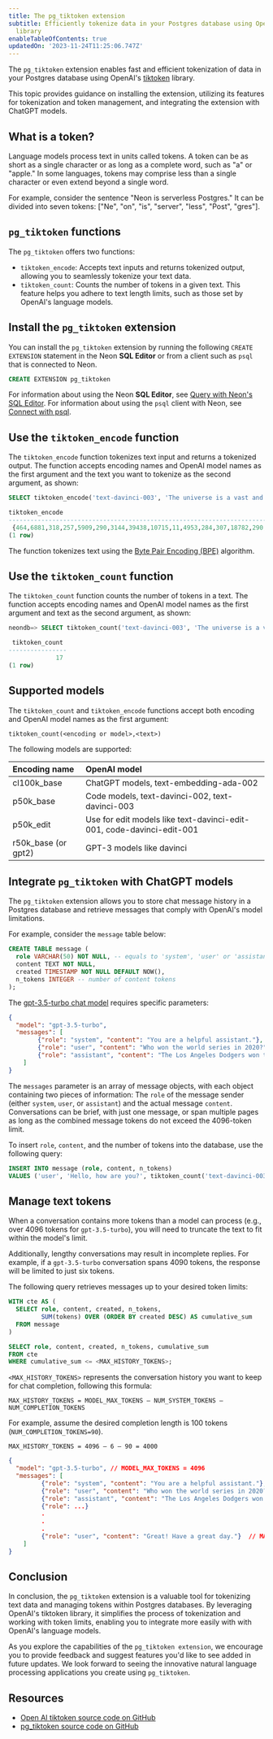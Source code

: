 ```yaml
---
title: The pg_tiktoken extension
subtitle: Efficiently tokenize data in your Postgres database using OpenAI's `tiktoken`
  library
enableTableOfContents: true
updatedOn: '2023-11-24T11:25:06.747Z'
---
```


The `pg_tiktoken` extension enables fast and efficient tokenization of data in your Postgres database using OpenAI's [tiktoken](https://github.com/openai/tiktoken) library.

This topic provides guidance on installing the extension, utilizing its features for tokenization and token management, and integrating the extension with ChatGPT models.

## What is a token?

Language models process text in units called tokens. A token can be as short as a single character or as long as a complete word, such as "a" or "apple." In some languages, tokens may comprise less than a single character or even extend beyond a single word.

For example, consider the sentence "Neon is serverless Postgres." It can be divided into seven tokens: ["Ne", "on", "is", "server", "less", "Post", "gres"].

## `pg_tiktoken` functions

The `pg_tiktoken` offers two functions:

- `tiktoken_encode`: Accepts text inputs and returns tokenized output, allowing you to seamlessly tokenize your text data.
- `tiktoken_count`: Counts the number of tokens in a given text. This feature helps you adhere to text length limits, such as those set by OpenAI's language models.

## Install the `pg_tiktoken` extension

You can install the `pg_tiktoken` extension by running the following `CREATE EXTENSION` statement in the Neon **SQL Editor** or from a client such as `psql` that is connected to Neon.

```sql
CREATE EXTENSION pg_tiktoken
```

For information about using the Neon **SQL Editor**, see [Query with Neon's SQL Editor](/docs/get-started-with-neon/query-with-neon-sql-editor). For information about using the `psql` client with Neon, see [Connect with psql](/docs/connect/query-with-psql-editor).

## Use the `tiktoken_encode` function

The `tiktoken_encode` function tokenizes text input and returns a tokenized output. The function accepts encoding names and OpenAI model names as the first argument and the text you want to tokenize as the second argument, as shown:

```sql
SELECT tiktoken_encode('text-davinci-003', 'The universe is a vast and captivating mystery, waiting to be explored and understood.');

tiktoken_encode 
--------------------------------------------------------------------------------
 {464,6881,318,257,5909,290,3144,39438,10715,11,4953,284,307,18782,290,7247,13}
(1 row)
```

The function tokenizes text using the [Byte Pair Encoding (BPE)](https://en.wikipedia.org/wiki/Byte_pair_encoding) algorithm.

## Use the `tiktoken_count` function

The `tiktoken_count` function counts the number of tokens in a text. The function accepts encoding names and OpenAI model names as the first argument and text as the second argument, as shown:

```sql
neondb=> SELECT tiktoken_count('text-davinci-003', 'The universe is a vast and captivating mystery, waiting to be explored and understood.');

 tiktoken_count 
----------------
             17
(1 row)
```

## Supported models

The `tiktoken_count` and `tiktoken_encode` functions accept both encoding and OpenAI model names as the first argument:

```text
tiktoken_count(<encoding or model>,<text>)
```

The following models are supported:

| Encoding name      | OpenAI model                                      |
|:-------------------|:---------------------------------------------------|
| cl100k_base        | ChatGPT models, text-embedding-ada-002            |
| p50k_base          | Code models, text-davinci-002, text-davinci-003    |
| p50k_edit          | Use for edit models like text-davinci-edit-001, code-davinci-edit-001 |
| r50k_base (or gpt2)| GPT-3 models like davinci                         |

## Integrate `pg_tiktoken` with ChatGPT models

The `pg_tiktoken` extension allows you to store chat message history in a Postgres database and retrieve messages that comply with OpenAI's model limitations.

For example, consider the `message` table below:

```sql
CREATE TABLE message (
  role VARCHAR(50) NOT NULL, -- equals to 'system', 'user' or 'assistant'
  content TEXT NOT NULL,
  created TIMESTAMP NOT NULL DEFAULT NOW(),
  n_tokens INTEGER -- number of content tokens
);
```

The [gpt-3.5-turbo chat model](https://platform.openai.com/docs/guides/chat/introduction) requires specific parameters:

```json
{
  "model": "gpt-3.5-turbo",
  "messages": [
        {"role": "system", "content": "You are a helpful assistant."},
        {"role": "user", "content": "Who won the world series in 2020?"},
        {"role": "assistant", "content": "The Los Angeles Dodgers won the World Series in 2020."}
    ]
}
```

The `messages` parameter is an array of message objects, with each object containing two pieces of information: The `role` of the message sender (either `system`, `user`, or `assistant`) and the actual message `content`. Conversations can be brief, with just one message, or span multiple pages as long as the combined message tokens do not exceed the 4096-token limit.

To insert `role`, `content`, and the number of tokens into the database, use the following query:

```sql
INSERT INTO message (role, content, n_tokens)
VALUES ('user', 'Hello, how are you?', tiktoken_count('text-davinci-003','Hello, how are you?'));
```

## Manage text tokens

When a conversation contains more tokens than a model can process (e.g., over 4096 tokens for `gpt-3.5-turbo`), you will need to truncate the text to fit within the model's limit.

Additionally, lengthy conversations may result in incomplete replies. For example, if a `gpt-3.5-turbo` conversation spans 4090 tokens, the response will be limited to just six tokens.

The following query retrieves messages up to your desired token limits:

```sql
WITH cte AS (
  SELECT role, content, created, n_tokens,
         SUM(tokens) OVER (ORDER BY created DESC) AS cumulative_sum
  FROM message
)

SELECT role, content, created, n_tokens, cumulative_sum
FROM cte
WHERE cumulative_sum <= <MAX_HISTORY_TOKENS>;
```

`<MAX_HISTORY_TOKENS>` represents the conversation history you want to keep for chat completion, following this formula:

```text
MAX_HISTORY_TOKENS = MODEL_MAX_TOKENS – NUM_SYSTEM_TOKENS – NUM_COMPLETION_TOKENS
```

For example, assume the desired completion length is 100 tokens (`NUM_COMPLETION_TOKENS=90`).

```text
MAX_HISTORY_TOKENS = 4096 – 6 – 90 = 4000
```

```json
{
  "model": "gpt-3.5-turbo", // MODEL_MAX_TOKENS = 4096
  "messages": [
         {"role": "system", "content": "You are a helpful assistant."}, // NUM_SYSTEM_TOKENS = 6
         {"role": "user", "content": "Who won the world series in 2020?"},
         {"role": "assistant", "content": "The Los Angeles Dodgers won the World Series in 2020."},
         {"role": ...}
         .
         .
         .
         {"role": "user", "content": "Great! Have a great day."}  // MAX_HISTORY_TOKENS = 4000
    ] 
}
```

## Conclusion

In conclusion, the `pg_tiktoken` extension is a valuable tool for tokenizing text data and managing tokens within Postgres databases. By leveraging OpenAI's tiktoken library, it simplifies the process of tokenization and working with token limits, enabling you to integrate more easily with with OpenAI's language models.

As you explore the capabilities of the `pg_tiktoken extension`, we encourage you to provide feedback and suggest features you'd like to see added in future updates. We look forward to seeing the innovative natural language processing applications you create using `pg_tiktoken`.

## Resources

- [Open AI tiktoken source code on GitHub](https://github.com/openai/tiktoken)
- [pg_tiktoken source code on GitHub](https://github.com/kelvich/pg_tiktoken)

<NeedHelp/>
